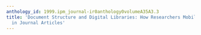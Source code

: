 ```yaml
---
anthology_id: 1999.ipm_journal-ir0anthology0volumeA35A3.3
title: 'Document Structure and Digital Libraries: How Researchers Mobilize Information
  in Journal Articles'
---
```

